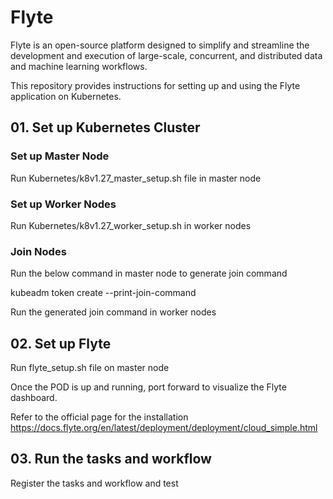 # Flyte
Flyte is an open-source platform designed to simplify and streamline the development and execution of large-scale, concurrent, and distributed data and machine learning workflows.

This repository provides instructions for setting up and using the Flyte application on Kubernetes.


## 01. Set up Kubernetes Cluster 
### Set up Master Node
Run Kubernetes/k8v1.27_master_setup.sh file in master node

### Set up Worker Nodes
Run Kubernetes/k8v1.27_worker_setup.sh in worker nodes

### Join Nodes
Run the below command in master node to generate join command

kubeadm token create --print-join-command

Run the generated join command in worker nodes

## 02. Set up Flyte

Run flyte_setup.sh file on master node

Once the POD is up and running, port forward to visualize the Flyte dashboard.

Refer to the official page for the installation
https://docs.flyte.org/en/latest/deployment/deployment/cloud_simple.html

## 03. Run the tasks and workflow

Register the tasks and workflow and test

 
